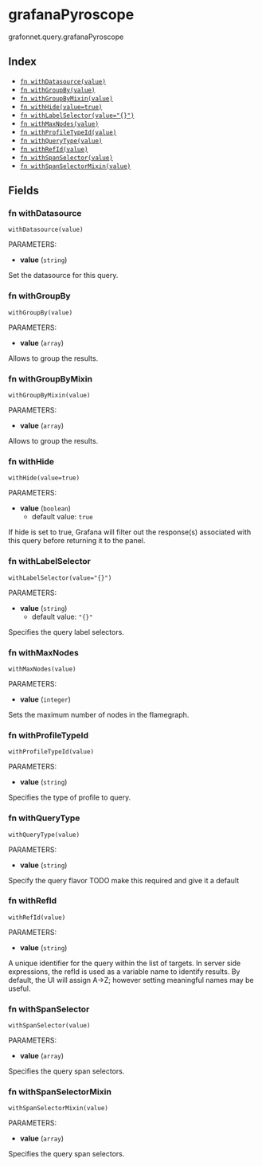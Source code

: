 # grafanaPyroscope

grafonnet.query.grafanaPyroscope

## Index

* [`fn withDatasource(value)`](#fn-withdatasource)
* [`fn withGroupBy(value)`](#fn-withgroupby)
* [`fn withGroupByMixin(value)`](#fn-withgroupbymixin)
* [`fn withHide(value=true)`](#fn-withhide)
* [`fn withLabelSelector(value="{}")`](#fn-withlabelselector)
* [`fn withMaxNodes(value)`](#fn-withmaxnodes)
* [`fn withProfileTypeId(value)`](#fn-withprofiletypeid)
* [`fn withQueryType(value)`](#fn-withquerytype)
* [`fn withRefId(value)`](#fn-withrefid)
* [`fn withSpanSelector(value)`](#fn-withspanselector)
* [`fn withSpanSelectorMixin(value)`](#fn-withspanselectormixin)

## Fields

### fn withDatasource

```jsonnet
withDatasource(value)
```

PARAMETERS:

* **value** (`string`)

Set the datasource for this query.
### fn withGroupBy

```jsonnet
withGroupBy(value)
```

PARAMETERS:

* **value** (`array`)

Allows to group the results.
### fn withGroupByMixin

```jsonnet
withGroupByMixin(value)
```

PARAMETERS:

* **value** (`array`)

Allows to group the results.
### fn withHide

```jsonnet
withHide(value=true)
```

PARAMETERS:

* **value** (`boolean`)
   - default value: `true`

If hide is set to true, Grafana will filter out the response(s) associated with this query before returning it to the panel.
### fn withLabelSelector

```jsonnet
withLabelSelector(value="{}")
```

PARAMETERS:

* **value** (`string`)
   - default value: `"{}"`

Specifies the query label selectors.
### fn withMaxNodes

```jsonnet
withMaxNodes(value)
```

PARAMETERS:

* **value** (`integer`)

Sets the maximum number of nodes in the flamegraph.
### fn withProfileTypeId

```jsonnet
withProfileTypeId(value)
```

PARAMETERS:

* **value** (`string`)

Specifies the type of profile to query.
### fn withQueryType

```jsonnet
withQueryType(value)
```

PARAMETERS:

* **value** (`string`)

Specify the query flavor
TODO make this required and give it a default
### fn withRefId

```jsonnet
withRefId(value)
```

PARAMETERS:

* **value** (`string`)

A unique identifier for the query within the list of targets.
In server side expressions, the refId is used as a variable name to identify results.
By default, the UI will assign A->Z; however setting meaningful names may be useful.
### fn withSpanSelector

```jsonnet
withSpanSelector(value)
```

PARAMETERS:

* **value** (`array`)

Specifies the query span selectors.
### fn withSpanSelectorMixin

```jsonnet
withSpanSelectorMixin(value)
```

PARAMETERS:

* **value** (`array`)

Specifies the query span selectors.